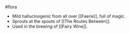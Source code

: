 #flora
* Mild hallucinogenic from all over [[Faerie]], full of magic.
* Sprouts at the spouts of [[The Routes Between]].
* Used in the brewing of [[Fairy Wine]].